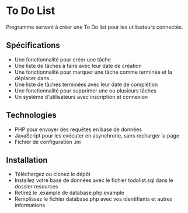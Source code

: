 # To Do List

Programme servant à créer une To Do list pour les utilisateurs connectés.

## Spécifications

- Une fonctionnalité pour créer une tâche
- Une liste de tâches à faire avec leur date de création
- Une fonctionnalité pour marquer une tâche comme terminée et la déplacer dans...
- Une liste de tâches terminées avec leur date de complétion
- Une fonctionnalité pour supprimer une ou plusieurs tâches
- Un système d'utilisateurs avec inscription et connexion


## Technologies

- PHP pour envoyer des requêtes en base de données
- JavaScript pour les exécuter en asynchrone, sans recharger la page
- Fichier de configuration .ini

## Installation

- Téléchargez ou clonez le dépôt
- Installez votre base de données avec le fichier todolist.sql dans le dossier resources
- Retirez le .example de database.php.example
- Remplissez le fichier database.php avec vos identifiants et autres informations